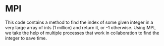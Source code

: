 # MPI

This code contains a method to find the index of some given integer in a very large array of ints (1 million) and return it, or -1 otherwise.
Using MPI, we take the help of multiple processes that work in collaboration to find the integer to save time.
